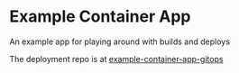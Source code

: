 # Example Container App

An example app for playing around with builds and deploys

The deployment repo is at [example-container-app-gitops](https://github.com/MonicaG/example-container-app-gitops)